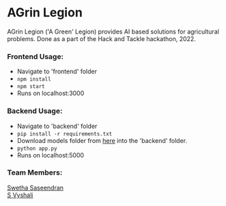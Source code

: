 # AGrin Legion
AGrin Legion ('A Green' Legion) provides AI based solutions for agricultural problems. Done as a part of the Hack and Tackle hackathon, 2022.

### Frontend Usage:
* Navigate to 'frontend' folder
* ``` npm install ```
* ``` npm start ```
* Runs on localhost:3000 

### Backend Usage:
* Navigate to 'backend' folder
* ``` pip install -r requirements.txt ```
* Download models folder from <a href="https://drive.google.com/drive/folders/1L5n7dYpORv9dFYc6nvVqetzww_wxeqgR?usp=sharing">here</a> into the 'backend' folder.
* ``` python app.py ```
* Runs on localhost:5000

### Team Members:
<a href="https://github.com/swetha4444">Swetha Saseendran</a><br>
<a href="https://github.com/Vyshu079">S Vyshali</a>